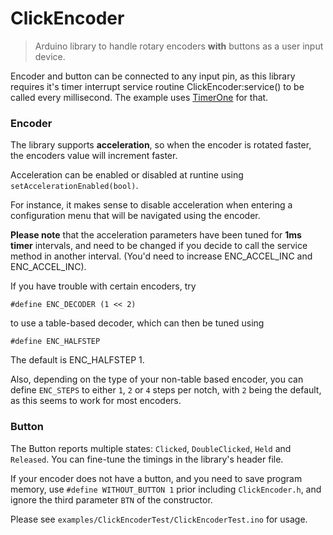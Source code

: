 ClickEncoder
=============

> Arduino library to handle rotary encoders **with** buttons as a user input device.


Encoder and button can be connected to any input pin, as this library requires it's timer interrupt service routine ClickEncoder:service() to be called every millisecond. The example uses [TimerOne] for that.


### Encoder
The library supports **acceleration**, so when the encoder is rotated faster, the encoders value will increment faster.

Acceleration can be enabled or disabled at runtine using `setAccelerationEnabled(bool)`.

For instance, it makes sense to disable acceleration when entering a configuration menu that will be navigated using the encoder.

**Please note** that the acceleration parameters have been tuned for **1ms timer** intervals, and need to be changed if you decide to call the service method in another interval. (You'd need to increase ENC_ACCEL_INC and ENC_ACCEL_INC).

If you have trouble with certain encoders, try 

    #define ENC_DECODER (1 << 2)

to use a table-based decoder, which can then be tuned using 

    #define ENC_HALFSTEP

The default is ENC_HALFSTEP 1.

Also, depending on the type of your non-table based encoder, you can define `ENC_STEPS` to either `1`, `2` or `4` steps per notch, with `2` being the default, as this seems to work for most encoders.

### Button
The Button reports multiple states: `Clicked`, `DoubleClicked`, `Held` and `Released`. You can fine-tune the timings in the library's header file.

If your encoder does not have a button, and you need to save program memory, use `#define WITHOUT_BUTTON 1`
prior including `ClickEncoder.h`, and ignore the third parameter `BTN` of the constructor.


Please see `examples/ClickEncoderTest/ClickEncoderTest.ino` for usage.


[TimerOne]:http://playground.arduino.cc/Code/Timer1
